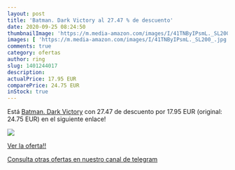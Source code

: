 ```yaml
---
layout: post
title: 'Batman. Dark Victory al 27.47 % de descuento'
date: 2020-09-25 08:24:50
thumbnailImage: 'https://m.media-amazon.com/images/I/41TNByIPsmL._SL200_.jpg'
images: [ 'https://m.media-amazon.com/images/I/41TNByIPsmL._SL200_.jpg' ]
comments: true
category: ofertas
author: ring
slug: 1401244017
description:
actualPrice: 17.95 EUR
comparePrice: 24.75 EUR
inStock: true
---
```


Está [Batman. Dark Victory](https://www.amazon.com/dp/1401244017/?tag=redken08-20) con 27.47 de descuento por 17.95 EUR (original: 24.75 EUR) en el siguiente enlace!

[![](https://m.media-amazon.com/images/I/41TNByIPsmL._SL200_.jpg)](https://www.amazon.com/dp/1401244017/?tag=redken08-20)

[Ver la oferta!!](https://www.amazon.com/dp/1401244017/?tag=redken08-20)

[Consulta otras ofertas en nuestro canal de telegram](https://t.me/s/ofertas25)
